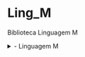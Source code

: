 # Ling_M
Biblioteca Linguagem M

<details>
    <summary> -  Linguagem M </summary>
    | Arquivo | Objetivo | Parâmetros |
    |--------:|-----------|
    | dCalendario| JavaScript|
    |     2| Python    |
    |     3| SQL       |
</details>